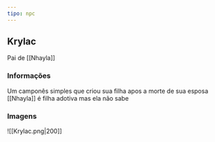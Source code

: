 ```yaml
---
tipo: npc
---
```

## Krylac
Pai de [[Nhayla]] 
### Informações
Um camponês simples que criou sua filha apos a morte de sua esposa
[[Nhayla]] é filha adotiva mas ela não sabe

### Imagens
![[Krylac.png|200]]